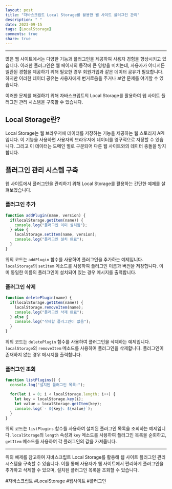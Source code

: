 ```yaml
---
layout: post
title: "자바스크립트 Local Storage를 활용한 웹 사이트 플러그인 관리"
description: " "
date: 2023-09-15
tags: [LocalStorage]
comments: true
share: true
---
```


---

많은 웹 사이트에서는 다양한 기능과 플러그인을 제공하여 사용자 경험을 향상시키고 있습니다. 이러한 플러그인은 웹 페이지의 동작에 큰 영향을 미치는데, 사용자가 어디서든 일관된 경험을 제공하기 위해 필요한 경우 회원가입과 같은 데이터 공유가 필요합니다. 하지만 이러한 데이터 공유는 사용자에게 번거로움을 주거나 보안 문제를 야기할 수 있습니다.

이러한 문제를 해결하기 위해 자바스크립트의 Local Storage를 활용하여 웹 사이트 플러그인 관리 시스템을 구축할 수 있습니다.

## Local Storage란?

Local Storage는 웹 브라우저에 데이터를 저장하는 기능을 제공하는 웹 스토리지 API입니다. 이 기능을 사용하면 사용자의 브라우저에 데이터를 영구적으로 저장할 수 있습니다. 그리고 이 데이터는 도메인 별로 구분되어 다른 웹 사이트와의 데이터 충돌을 방지합니다.

## 플러그인 관리 시스템 구축

웹 사이트에서 플러그인을 관리하기 위해 Local Storage를 활용하는 간단한 예제를 살펴보겠습니다.

### 플러그인 추가

```javascript
function addPlugin(name, version) {
  if(localStorage.getItem(name)) {
    console.log("플러그인 이미 설치됨");
  } else {
    localStorage.setItem(name, version);
    console.log("플러그인 설치 완료");
  }
}
```

위의 코드는 `addPlugin` 함수를 사용하여 플러그인을 추가하는 예제입니다. `localStorage`의 `setItem` 메소드를 사용하여 플러그인 이름과 버전을 저장합니다. 이미 동일한 이름의 플러그인이 설치되어 있는 경우 메시지를 출력합니다.

### 플러그인 삭제

```javascript
function deletePlugin(name) {
  if(localStorage.getItem(name)) {
    localStorage.removeItem(name);
    console.log("플러그인 삭제 완료");
  } else {
    console.log("삭제할 플러그인이 없음");
  }
}
```

위의 코드는 `deletePlugin` 함수를 사용하여 플러그인을 삭제하는 예제입니다. `localStorage`의 `removeItem` 메소드를 사용하여 플러그인을 삭제합니다. 플러그인이 존재하지 않는 경우 메시지를 출력합니다.

### 플러그인 조회

```javascript
function listPlugins() {
  console.log("설치된 플러그인 목록:");

  for(let i = 0; i < localStorage.length; i++) {
    let key = localStorage.key(i);
    let value = localStorage.getItem(key);
    console.log(`- ${key}: ${value}`);
  }
}
```

위의 코드는 `listPlugins` 함수를 사용하여 설치된 플러그인 목록을 조회하는 예제입니다. `localStorage`의 `length` 속성과 `key` 메소드를 사용하여 플러그인 목록을 순회하고, `getItem` 메소드를 사용하여 각 플러그인의 값을 가져옵니다.

---

위의 예제를 참고하여 자바스크립트 Local Storage를 활용해 웹 사이트 플러그인 관리 시스템을 구축할 수 있습니다. 이를 통해 사용자가 웹 사이트에서 편리하게 플러그인을 추가하고 삭제할 수 있으며, 설치된 플러그인 목록을 조회할 수 있습니다.

#자바스크립트 #LocalStorage #웹사이트 #플러그인